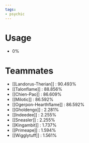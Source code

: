```yaml
---
tags:
- psychic
---
```

# Usage
- 0%
# Teammates
- [[Landorus-Therian]] : 90.493%
- [[Talonflame]] : 88.856%
- [[Chien-Pao]] : 86.609%
- [[Milotic]] : 86.592%
- [[Ogerpon-Hearthflame]] : 86.592%
- [[Gholdengo]] : 2.281%
- [[Indeedee]] : 2.255%
- [[Sneasler]] : 2.255%
- [[Kingambit]] : 1.737%
- [[Primeape]] : 1.594%
- [[Wigglytuff]] : 1.561%